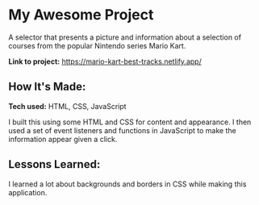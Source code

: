 # My Awesome Project
A selector that presents a picture and information about a selection of courses from the popular Nintendo series Mario Kart.

**Link to project:** https://mario-kart-best-tracks.netlify.app/

## How It's Made:

**Tech used:** HTML, CSS, JavaScript

I built this using some HTML and CSS for content and appearance. I then used a set of event listeners and functions in JavaScript to make the information appear given a click. 


## Lessons Learned:

I learned a lot about backgrounds and borders in CSS while making this application.



